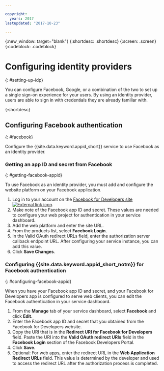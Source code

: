 ```yaml
---

copyright:
  years: 2017
lastupdated: "2017-10-23"

---
```


{:new_window: target="blank"}
{:shortdesc: .shortdesc}
{:screen: .screen}
{:codeblock: .codeblock}

# Configuring identity providers
{: #setting-up-idp}

You can configure Facebook, Google, or a combination of the two to set up a single sign-on experience for your users. By using an identity provider, users are able to sign in with credentials they are already familiar with.

{:shortdesc}



## Configuring Facebook authentication
{: #facebook}

Configure the {{site.data.keyword.appid_short}} service to use Facebook as an identity provider.


### Getting an app ID and secret from Facebook
{: #getting-facebook-appid}

To use Facebook as an identity provider, you must add and configure the website platform on your Facebook application.

1. Log in to your account on the <a href="https://developers.facebook.com/docs/apps/register" target="blank">Facebook for Developers site <img src="../../icons/launch-glyph.svg" alt="External link icon"></a>.
2. Make note of the Facebook app ID and secret. These values are needed to configure your web project for authentication in your service dashboard.
3. Add the web platform and enter the site URL.
4. From the products list, select **Facebook Login**.
5. In the Valid OAuth redirect URLs field, enter the authorization server callback endpoint URL. After configuring your service instance, you can add this value.
6. Click **Save Changes**.

### Configuring {{site.data.keyword.appid_short_notm}} for Facebook authentication
{: #configuring-facebook-appid}

When you have your Facebook app ID and secret, and your Facebook for Developers app is configured to serve web clients, you can edit the Facebook authentication in your service dashboard.

1. From the **Manage** tab of your service dashboard, select **Facebook** and click **Edit**.
2. Enter the Facebook app ID and secret that you obtained from the Facebook for Developers website.
3. Copy the URI that is in the **Redirect URI for Facebook for Developers** field. Paste the URI into the **Valid OAuth redirect URIs** field in the **Facebook Login** section of the Facebook Developers Portal.
4. Click **Save**.
5. Optional: For web apps, enter the redirect URL in the **Web Application Redirect URLs** field. This value is determined by the developer and used to access the redirect URL after the authorization process is completed.


